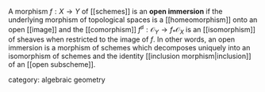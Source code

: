 A morphism $f:X\to Y$ of [[schemes]] is an __open immersion__ if the underlying morphism of topological spaces is a [[homeomorphism]] onto an open [[image]] and the [[comorphism]] $f^\sharp : \mathcal{O}_Y\to f_*\mathcal{O}_X$ is an [[isomorphism]] of sheaves when restricted to the image of $f$. In other words, an open immersion is a morphism of schemes which decomposes uniquely into an isomorphism of schemes and the identity [[inclusion morphism|inclusion]] of an [[open subscheme]].  

category: algebraic geometry